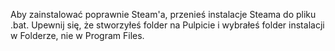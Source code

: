 Aby zainstalować poprawnie Steam'a, przenieś instalacje Steama do pliku .bat. Upewnij się, że stworzyłeś folder na Pulpicie i wybrałeś folder instalacji w Folderze, nie w Program Files.
